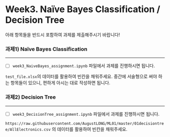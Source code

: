 # Week3. Naïve Bayes Classification / Decision Tree
아래 항목들을 반드시 포함하여 과제를 제출해주시기 바랍니다!


### 과제1) Naïve Bayes Classification
-----

- [ ] `week3_NaiveBayes_assignment.ipynb` 파일에서 과제를 진행하시면 됩니다.

`test_file.xlsx`의 데이터를 활용하여 빈칸을 채워주세요.
중간에 서술형으로 써야 하는 항목들이 있으니, 편하게 아시는 대로 작성하면 됩니다.

### 과제2) Decision Tree
-----

- [ ] `week3_DecisionTree_assignment.ipynb` 파일에서 과제를 진행하시면 됩니다.

`https://raw.githubusercontent.com/AugustLONG/ML01/master/01decisiontree/AllElectronics.csv` 의 데이터를 활용하여 빈칸을 채워주세요.

